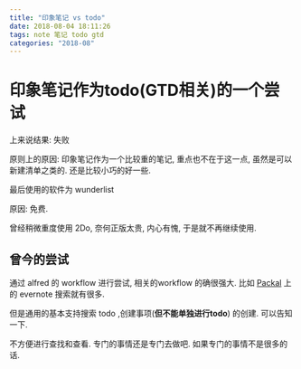 ```yaml
---
title: "印象笔记 vs todo"
date: 2018-08-04 18:11:26
tags: note 笔记 todo gtd
categories: "2018-08"
---
```

# 印象笔记作为todo(GTD相关)的一个尝试

上来说结果: 失败

原则上的原因: 印象笔记作为一个比较重的笔记, 重点也不在于这一点, 虽然是可以新建清单之类的. 还是比较小巧的好一些.

最后使用的软件为 wunderlist

原因: 免费.

曾经稍微重度使用 2Do, 奈何正版太贵, 内心有愧, 于是就不再继续使用.

## 曾今的尝试

通过 alfred 的 workflow 进行尝试, 相关的workflow 的确很强大. 比如 [Packal](http://www.packal.org/) 上的 evernote 搜索就有很多.

但是通用的基本支持搜索 todo ,创建事项(**但不能单独进行todo**) 的创建. 可以告知一下.

不方便进行查找和查看. 专门的事情还是专门去做吧. 如果专门的事情不是很多的话.

